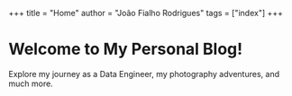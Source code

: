 +++
title = "Home"
author = "João Fialho Rodrigues"
tags = ["index"]
+++

<div class="welcome-message">
  <h1>Welcome to My Personal Blog!</h1>
  <p>Explore my journey as a Data Engineer, my photography adventures, and much more.</p>
</div>